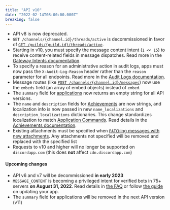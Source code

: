 ```yaml
---
title: "API v10"
date: "2022-02-14T08:00:00.000Z"
breaking: false
---
```


* API v8 is now deprecated.
* `GET /channels/{channel.id}/threads/active` is decommissioned in favor of [`GET /guilds/{guild.id}/threads/active`](#DOCS_RESOURCES_GUILD/list-active-guild-threads).
* Starting in v10, you must specify the message content intent (`1 << 15`) to receive content-related fields in message dispatches. Read more in the [Gateway Intents documentation](#DOCS_TOPICS_GATEWAY/gateway-intents).
* To specify a reason for an administrative action in audit logs, apps must now pass the `X-Audit-Log-Reason` header rather than the `reason` parameter for all endpoints. Read more in the [Audit Logs documentation](#DOCS_RESOURCES_AUDIT_LOG).
* Message routes (like [`POST /channels/{channel.id}/messages`](#DOCS_RESOURCES_MESSAGE/create-message)) now use the `embeds` field (an array of embed objects) instead of `embed`.
* The `summary` field for [applications](#DOCS_RESOURCES_APPLICATION) now returns an empty string for all API versions.
* The `name` and `description` fields for [Achievements](https://github.com/discord/discord-api-docs/blob/legacy-gamesdk/docs/game_sdk/Achievements.md#achievement-struct) are now strings, and localization info is now passed in new `name_localizations` and `description_localizations` dictionaries. This change standardizes localization to match [Application Commands](#DOCS_INTERACTIONS_APPLICATION_COMMANDS/localization). Read details in the [Achievements documentation](https://github.com/discord/discord-api-docs/blob/legacy-gamesdk/docs/game_sdk/Achievements.md#achievement-struct).
* Existing attachments must be specified when [`PATCH`ing messages with new attachments](#DOCS_REFERENCE/editing-message-attachments). Any attachments not specified will be removed and replaced with the specified list
* Requests to v10 and higher will no longer be supported on `discordapp.com` (this does **not** affect `cdn.discordapp.com`)

#### Upcoming changes

* API v6 and v7 will be decommissioned **in early 2023**
* `MESSAGE_CONTENT` is becoming a privileged intent for verified bots in 75+ servers **on August 31, 2022**. Read details in [the FAQ](https://support-dev.discord.com/hc/en-us/articles/4404772028055-Message-Content-Privileged-Intent-FAQ) or follow [the guide](#DOCS_TUTORIALS_UPGRADING_TO_APPLICATION_COMMANDS) on updating your app.
* The `summary` field for applications will be removed in the next API version (v11)
